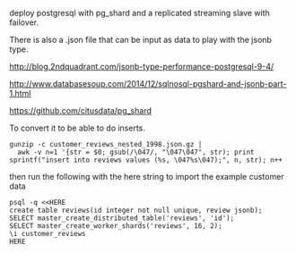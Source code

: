 deploy postgresql with pg_shard and a replicated streaming slave
with failover.

There is also a .json file that can be input as data to play with
the jsonb type.

http://blog.2ndquadrant.com/jsonb-type-performance-postgresql-9-4/

http://www.databasesoup.com/2014/12/sqlnosql-pgshard-and-jsonb-part-1.html

https://github.com/citusdata/pg_shard

To convert it to be able to do inserts.

    gunzip -c customer_reviews_nested_1998.json.gz |
      awk -v n=1 '{str = $0; gsub(/\047/, "\047\047", str); print sprintf("insert into reviews values (%s, \047%s\047);", n, str); n++

then run the following with the here string to import the example
customer data

    psql -q <<HERE
    create table reviews(id integer not null unique, review jsonb);
    SELECT master_create_distributed_table('reviews', 'id');
    SELECT master_create_worker_shards('reviews', 16, 2);
    \i customer_reviews
    HERE
